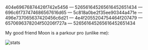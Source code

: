 404e69676874426f742e5456 —
526561645265616452651434 —
696c6f737474686567616d65 —
5c818a0be2f35ee90344a471e —
496e737065637420456c6d21 —
4e4f2055204754464f207479 —
6570696378204f50206f727a —
526561645265616452651434

My good friend Moon is a parkour pro (unlike me):

![stats](https://github-readme-stats.vercel.app/api?username=moonflower2022)
